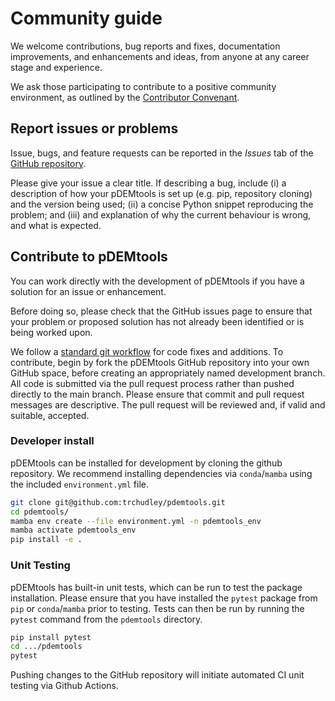 
<!-- 
There should be clear guidelines for third-parties wishing to:

 - Contribute to the software
 - Report issues or problems with the software
 - Seek support

https://pypromice.readthedocs.io/en/latest/guide_developer.html 
https://icepyx.readthedocs.io/en/latest/contributing/contribution_guidelines.html

-->

# Community guide

We welcome contributions, bug reports and fixes, documentation improvements, and enhancements and ideas, from anyone at any career stage and experience.

We ask those participating to contribute to a positive community environment, as outlined by the [Contributor Convenant](https://www.contributor-covenant.org/version/2/1/code_of_conduct/). 

## Report issues or problems

Issue, bugs, and feature requests can be reported in the _Issues_ tab of the [GitHub repository](https://github.com/trchudley/pdemtools/issues). 

Please give your issue a clear title. If describing a bug, include (i) a description of how your pDEMtools is set up (e.g. pip, repository cloning) and the version being used; (ii) a concise Python snippet reproducing the problem; and (iii) and explanation of why the current behaviour is wrong, and what is expected.

## Contribute to pDEMtools

You can work directly with the development of pDEMtools if you have a solution for an issue or enhancement. 

Before doing so, please check that the GitHub issues page to ensure that your problem or proposed solution has not already been identified or is being worked upon.

We follow a [standard git workflow](https://www.asmeurer.com/git-workflow/) for code fixes and additions. To contribute, begin by fork the pDEMtools GitHub repository into your own GitHub space, before creating an appropriately named development branch. All code is submitted via the pull request process rather than pushed directly to the main branch. Please ensure that commit and pull request messages are descriptive. The pull request will be reviewed and, if valid and suitable, accepted.

### Developer install

pDEMtools can be installed for development by cloning the github repository. We recommend installing dependencies via `conda`/`mamba` using the included `environment.yml` file.

```bash
git clone git@github.com:trchudley/pdemtools.git
cd pdemtools/
mamba env create --file environment.yml -n pdemtools_env
mamba activate pdemtools_env
pip install -e .
```

### Unit Testing

pDEMtools has built-in unit tests, which can be run to test the package installation. Please ensure that you have installed the `pytest` package from `pip` or `conda`/`mamba` prior to testing. Tests can then be run by running the `pytest` command from the `pdemtools` directory.

```bash
pip install pytest
cd .../pdemtools
pytest
```

Pushing changes to the GitHub repository will initiate automated CI unit testing via Github Actions.
